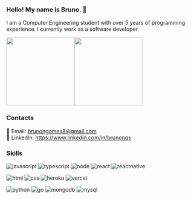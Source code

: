 ### Hello! My name is Bruno. 👋
I am a Computer Engineering student with over 5 years of programming experience. I currently work as a software developer.

<img height="180em" src="https://github-readme-stats.vercel.app/api?username=brunongomes&show_icons=true&theme=dark&include_all_commits=true&count_private=true"/><img height="180em" src="https://github-readme-stats.vercel.app/api/top-langs/?username=brunongomes&layout=compact&langs_count=7&theme=dark"/>

### Contacts
📧 Email: brunongomes8@gmail.com <br/>
💼 LinkedIn: https://www.linkedin.com/in/brunongs <br/>

### Skills

![javascript](https://img.shields.io/badge/JavaScript-F7DF1E?style=for-the-badge&logo=javascript&logoColor=black)
![typescript](https://img.shields.io/badge/TypeScript-007ACC?style=for-the-badge&logo=typescript&logoColor=white)
![node](https://img.shields.io/badge/Node.js-43853D?style=for-the-badge&logo=node.js&logoColor=white)
![react](https://img.shields.io/badge/React-20232A?style=for-the-badge&logo=react&logoColor=61DAFB)
![reactnative](https://img.shields.io/badge/React_Native-20232A?style=for-the-badge&logo=react&logoColor=61DAFB)

![html](https://img.shields.io/badge/HTML5-E34F26?style=for-the-badge&logo=html5&logoColor=white)
![css](https://img.shields.io/badge/CSS3-1572B6?style=for-the-badge&logo=css3&logoColor=white)
![heroku](https://img.shields.io/badge/Heroku-430098?style=for-the-badge&logo=heroku&logoColor=white)
![vercel](	https://img.shields.io/badge/Vercel-000000?style=for-the-badge&logo=vercel&logoColor=white)

![python](https://img.shields.io/badge/Python-3776AB?style=for-the-badge&logo=python&logoColor=white)
![go](https://img.shields.io/badge/Go-00ADD8?style=for-the-badge&logo=go&logoColor=white)
![mongodb](https://img.shields.io/badge/MongoDB-4EA94B?style=for-the-badge&logo=mongodb&logoColor=white)
![mysql](https://img.shields.io/badge/MySQL-005C84?style=for-the-badge&logo=mysql&logoColor=white)
